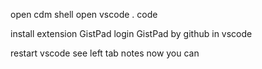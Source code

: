 open cdm shell
open vscode
. code

install extension GistPad
login GistPad by github in vscode

restart vscode
see left tab notes
now you can 

